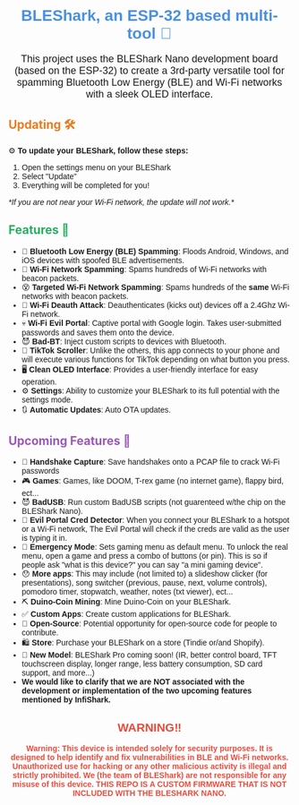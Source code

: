 <h1 align="center" style="color: #4A90E2; font-family: Arial, sans-serif;">
  BLEShark, an ESP-32 based multi-tool 📶
</h1>

<p align="center" style="font-family: Arial, sans-serif; font-size: 18px;">
  This project uses the BLEShark Nano development board (based on the ESP-32) to create a 3rd-party versatile tool for spamming Bluetooth Low Energy (BLE) and Wi-Fi networks with a sleek OLED interface.
</p>

## <span style="color: #E67E22;">Updating 🛠️</span>

<p style="font-family: Arial, sans-serif;">
  ⚙️ <strong>To update your BLEShark, follow these steps:</strong>
</p>
<ol style="font-family: Arial, sans-serif;">
  <li>Open the settings menu on your BLEShark</li>
  <li>Select "Update"</li>
  <li>Everything will be completed for you!</li>
</ol>
<p style="font-family: Arial, sans-serif; font-style: italic;">
  *If you are not near your Wi-Fi network, the update will not work.*
</p>

## <span style="color: #27AE60;">Features 🚀</span>

<ul style="font-family: Arial, sans-serif;">
  <li>🔋 <strong>Bluetooth Low Energy (BLE) Spamming</strong>: Floods Android, Windows, and iOS devices with spoofed BLE advertisements.</li>
  <li>📶 <strong>Wi-Fi Network Spamming</strong>: Spams hundreds of Wi-Fi networks with beacon packets.</li>
  <li>😵 <strong>Targeted Wi-Fi Network Spamming</strong>: Spams hundreds of the <strong>same</strong> Wi-Fi networks with beacon packets.</li>
  <li>🚫 <strong>Wi-Fi Deauth Attack</strong>: Deauthenticates (kicks out) devices off a 2.4Ghz Wi-Fi network.</li>
  <li>💀 <strong>Wi-Fi Evil Portal</strong>: Captive portal with Google login. Takes user-submitted passwords and saves them onto the device.</li>
  <li>😈 <strong>Bad-BT</strong>: Inject custom scripts to devices with Bluetooth.</li>
  <li>🦥 <strong>TikTok Scroller</strong>: Unlike the others, this app connects to your phone and will execute various functions for TikTok depending on what button you press.</li>
  <li>🖥️ <strong>Clean OLED Interface</strong>: Provides a user-friendly interface for easy operation.</li>
  <li>⚙️ <strong>Settings</strong>: Ability to customize your BLEShark to its full potential with the settings mode.</li>
  <li>🔃 <strong>Automatic Updates</strong>: Auto OTA updates.</li>
</ul>

## <span style="color: #9B59B6;">Upcoming Features 🎉</span>

<ul style="font-family: Arial, sans-serif;">
  <li>🛜 <strong>Handshake Capture</strong>: Save handshakes onto a PCAP file to crack Wi-Fi passwords</li>
  <li>🎮 <strong>Games</strong>: Games, like DOOM, T-rex game (no internet game), flappy bird, ect...</li>
  <li>😈 <strong>BadUSB</strong>: Run custom BadUSB scripts (not guarenteed w/the chip on the BLEShark Nano).</li>
  <li>🛜 <strong>Evil Portal Cred Detector</strong>: When you connect your BLEShark to a hotspot or a Wi-Fi network, The Evil Portal will check if the creds are valid as the user is typing it in.</li>
  <li>🦺 <strong>Emergency Mode</strong>: Sets gaming menu as default menu. To unlock the real menu, open a game and press a combo of buttons (or pin). This is so if people ask "what is this device?" you can say "a mini gaming device".</li>
  <li>😯 <strong>More apps</strong>: This may include (not limited to) a slideshow clicker (for presentations), song switcher (previous, pause, next, volume controls), pomodoro timer, stopwatch, weather, notes (txt viewer), ect...</li>
  <li>⛏️ <strong>Duino-Coin Mining</strong>: Mine Duino-Coin on your BLEShark.</li>
  <li>✅ <strong>Custom Apps</strong>: Create custom applications for BLEShark.</li>
  <li>🙌 <strong>Open-Source</strong>: Potential opportunity for open-source code for people to contribute.</li>
  <li>🛍️ <strong>Store</strong>: Purchase your BLEShark on a store (Tindie or/and Shopify).</li>
  <li>📰 <strong>New Model</strong>: BLEShark Pro coming soon! (IR, better control board, TFT touchscreen display, longer range, less battery consumption, SD card support, and more...)</li>
  <li><strong>We would like to clarify that we are NOT associated with the development or implementation of the two upcoming features mentioned by InfiShark.</strong></li>
</ul>

<h2 align="center" style="color: #E74C3C; font-family: Arial, sans-serif;">
  WARNING‼️
</h2>
<p align="center" style="color: #E74C3C; font-family: Arial, sans-serif; font-weight: bold;">
  <strong>Warning:</strong> This device is intended solely for security purposes. It is designed to help identify and fix vulnerabilities in BLE and Wi-Fi networks. Unauthorized use for hacking or any other malicious activity is illegal and strictly prohibited. We (the team of BLEShark) are not responsible for any misuse of this device. <strong>THIS REPO IS A CUSTOM FIRMWARE THAT IS NOT INCLUDED WITH THE BLESHARK NANO.</strong>
</p>
